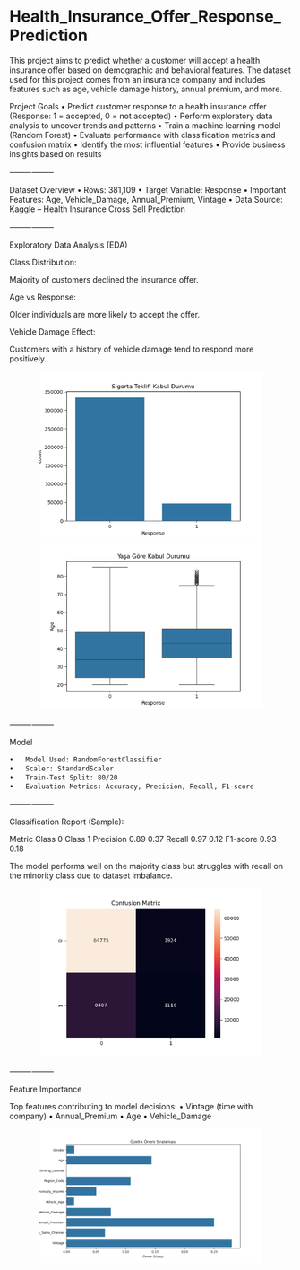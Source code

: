 # Health_Insurance_Offer_Response_Prediction

This project aims to predict whether a customer will accept a health insurance offer based on demographic and behavioral features. The dataset used for this project comes from an insurance company and includes features such as age, vehicle damage history, annual premium, and more.

Project Goals
	•	Predict customer response to a health insurance offer (Response: 1 = accepted, 0 = not accepted)
	•	Perform exploratory data analysis to uncover trends and patterns
	•	Train a machine learning model (Random Forest)
	•	Evaluate performance with classification metrics and confusion matrix
	•	Identify the most influential features
	•	Provide business insights based on results
 
⸻⸻

 Dataset Overview
	•	Rows: 381,109
	•	Target Variable: Response
	•	Important Features: Age, Vehicle_Damage, Annual_Premium, Vintage
	•	Data Source: Kaggle – Health Insurance Cross Sell Prediction
 
⸻⸻

Exploratory Data Analysis (EDA)

Class Distribution:

Majority of customers declined the insurance offer.

Age vs Response:

Older individuals are more likely to accept the offer.

Vehicle Damage Effect:

Customers with a history of vehicle damage tend to respond more positively.

<p align="center">
  <img src="Health Insurance/visuals/class_distribution.png" width="400"/>  
  <img src="Health Insurance/visuals/ageresponse_boxplot.png" width="400"/>
</p>

⸻⸻

Model

	•	Model Used: RandomForestClassifier
	•	Scaler: StandardScaler
	•	Train-Test Split: 80/20
	•	Evaluation Metrics: Accuracy, Precision, Recall, F1-score
 
⸻⸻

Classification Report (Sample):

Metric	Class 0	Class 1
Precision	0.89	0.37
Recall	0.97	0.12
F1-score	0.93	0.18

The model performs well on the majority class but struggles with recall on the minority class due to dataset imbalance.

<p align="center">
  <img src="Health Insurance/visuals/confusion_matrix.png" width="400"/>
</p>

⸻⸻

Feature Importance

Top features contributing to model decisions:
	•	Vintage (time with company)
	•	Annual_Premium
	•	Age
	•	Vehicle_Damage

<p align="center">
  <img src="Health Insurance/visuals/feature_importance.png" width="400"/>
</p>
